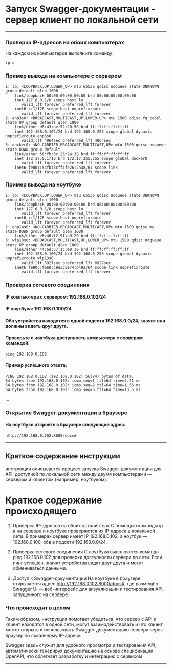 # Запуск Swagger-документации - сервер клиент по локальной сети

--- 

### Проверка IP-адресов на обоих компьютерах

На каждом из компьютеров выполните команду:

```shell
ip a
```

### Пример вывода на компьютере с сервером

```shell
1: lo: <LOOPBACK,UP,LOWER_UP> mtu 65536 qdisc noqueue state UNKNOWN group default qlen 1000
    link/loopback 00:00:00:00:00:00 brd 00:00:00:00:00:00
    inet 127.0.0.1/8 scope host lo
       valid_lft forever preferred_lft forever
    inet6 ::1/128 scope host noprefixroute 
       valid_lft forever preferred_lft forever
2: enp3s0: <BROADCAST,MULTICAST,UP,LOWER_UP> mtu 1500 qdisc fq_codel state UP group default qlen 1000
    link/ether d8:43:ae:52:20:58 brd ff:ff:ff:ff:ff:ff
    inet 192.168.0.102/24 brd 192.168.0.255 scope global dynamic noprefixroute enp3s0
       valid_lft 4064sec preferred_lft 4064sec
3: docker0: <NO-CARRIER,BROADCAST,MULTICAST,UP> mtu 1500 qdisc noqueue state DOWN group default 
    link/ether 56:fb:3c:26:2a:38 brd ff:ff:ff:ff:ff:ff
    inet 172.17.0.1/16 brd 172.17.255.255 scope global docker0
       valid_lft forever preferred_lft forever
    inet6 fe80::54fb:3cff:fe26:2a38/64 scope link 
       valid_lft forever preferred_lft forever
```

### Пример вывода на ноутбуке

```shell
1: lo: <LOOPBACK,UP,LOWER_UP> mtu 65536 qdisc noqueue state UNKNOWN group default qlen 1000
    link/loopback 00:00:00:00:00:00 brd 00:00:00:00:00:00
    inet 127.0.0.1/8 scope host lo
       valid_lft forever preferred_lft forever
    inet6 ::1/128 scope host noprefixroute 
       valid_lft forever preferred_lft forever
2: enp14s0: <NO-CARRIER,BROADCAST,MULTICAST,UP> mtu 1500 qdisc mq state DOWN group default qlen 1000
    link/ether e8:40:f2:9f:a9:29 brd ff:ff:ff:ff:ff:ff
3: wlp13s0: <BROADCAST,MULTICAST,UP,LOWER_UP> mtu 1500 qdisc noqueue state UP group default qlen 1000
    link/ether 44:6d:57:1c:e0:30 brd ff:ff:ff:ff:ff:ff
    inet 192.168.0.100/24 brd 192.168.0.255 scope global dynamic noprefixroute wlp13s0
       valid_lft 6927sec preferred_lft 6927sec
    inet6 fe80::fe60:c9e3:5e74:b492/64 scope link noprefixroute 
       valid_lft forever preferred_lft forever
```

### Проверка сетевого соединения

#### IP компьютера с сервером: 192.168.0.102/24

#### IP ноутбука: 192.168.0.100/24

#### Оба устройства находятся в одной подсети 192.168.0.0/24, значит они должны видеть друг друга.

#### Проверьте с ноутбука доступность компьютера с сервером командой:

```shell
ping 192.168.0.102
```

#### Пример успешного ответа:

```shell
PING 192.168.0.102 (192.168.0.102) 56(84) bytes of data.
64 bytes from 192.168.0.102: icmp_seq=1 ttl=64 time=4.21 ms
64 bytes from 192.168.0.102: icmp_seq=2 ttl=64 time=1.56 ms
64 bytes from 192.168.0.102: icmp_seq=3 ttl=64 time=13.5 ms
```

...

### Открытие Swagger-документации в браузере

#### На ноутбуке откройте в браузере следующий адрес:

```text
http://192.168.0.102:8000/docs#
```

----

## Краткое содержание инструкции

инструкции описывается процесс запуска Swagger-документации для API, доступной по локальной сети между двумя
компьютерами — сервером и клиентом (например, ноутбуком).

# Краткое содержание происходящего

1. Проверка IP-адресов на обоих устройствах
   С помощью команды ip a на сервере и ноутбуке проверяются их IP-адреса в локальной сети. В примерах сервер имеет IP
   192.168.0.102, а ноутбук — 192.168.0.100, оба в подсети 192.168.0.0/24.

2. Проверка сетевого соединения
   С ноутбука выполняется команда ping 192.168.0.102 для проверки доступности сервера по сети. Если пинг успешен, значит
   устройства видят друг друга и могут обмениваться данными.

3. Доступ к Swagger-документации
   На ноутбуке в браузере открывается адрес http://192.168.0.102:8000/docs#, где размещён Swagger UI — веб-интерфейс для
   визуализации и тестирования API, запущенного на сервере.

### Что происходит в целом

Таким образом, инструкция помогает убедиться, что сервер с API и клиент находятся в одной сети, могут взаимодействовать
и что клиент может открыть и использовать Swagger-документацию сервера через браузер по локальному IP-адресу.

Swagger здесь служит для удобного просмотра и тестирования API, автоматически генерируя документацию на основе
спецификации OpenAPI, что облегчает разработку и интеграцию с сервисом

----

